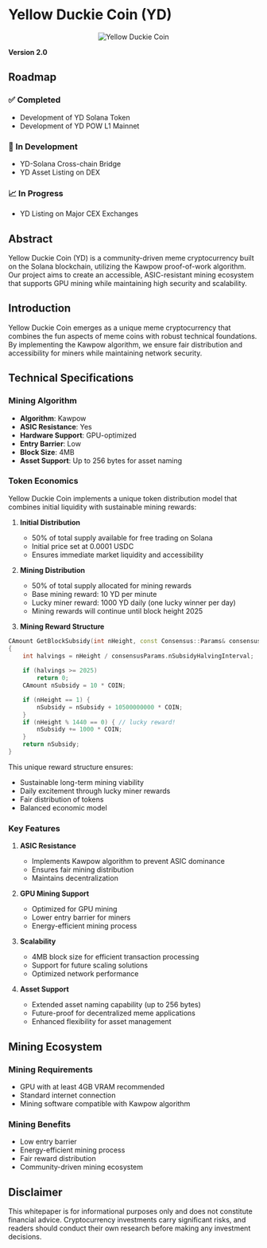 # Yellow Duckie Coin (YD)
<div align="center">
  <img src="https://github.com/user-attachments/assets/ef6dcf1a-f11e-466e-9472-e07b6cd22a43" alt="Yellow Duckie Coin" />
</div>

**Version 2.0**

## Roadmap

### ✅ Completed
- Development of YD Solana Token
- Development of YD POW L1 Mainnet

### 🔄 In Development
- YD-Solana Cross-chain Bridge
- YD Asset Listing on DEX

### 📈 In Progress
- YD Listing on Major CEX Exchanges

## Abstract
Yellow Duckie Coin (YD) is a community-driven meme cryptocurrency built on the Solana blockchain, utilizing the Kawpow proof-of-work algorithm. Our project aims to create an accessible, ASIC-resistant mining ecosystem that supports GPU mining while maintaining high security and scalability.

## Introduction
Yellow Duckie Coin emerges as a unique meme cryptocurrency that combines the fun aspects of meme coins with robust technical foundations. By implementing the Kawpow algorithm, we ensure fair distribution and accessibility for miners while maintaining network security.

## Technical Specifications

### Mining Algorithm
- **Algorithm**: Kawpow
- **ASIC Resistance**: Yes
- **Hardware Support**: GPU-optimized
- **Entry Barrier**: Low
- **Block Size**: 4MB
- **Asset Support**: Up to 256 bytes for asset naming

### Token Economics
Yellow Duckie Coin implements a unique token distribution model that combines initial liquidity with sustainable mining rewards:

1. **Initial Distribution**
   - 50% of total supply available for free trading on Solana
   - Initial price set at 0.0001 USDC
   - Ensures immediate market liquidity and accessibility

2. **Mining Distribution**
   - 50% of total supply allocated for mining rewards
   - Base mining reward: 10 YD per minute
   - Lucky miner reward: 1000 YD daily (one lucky winner per day)
   - Mining rewards will continue until block height 2025

3. **Mining Reward Structure**

```cpp
CAmount GetBlockSubsidy(int nHeight, const Consensus::Params& consensusParams)
{
    int halvings = nHeight / consensusParams.nSubsidyHalvingInterval;
    
    if (halvings >= 2025)
        return 0;
    CAmount nSubsidy = 10 * COIN;

    if (nHeight == 1) {
        nSubsidy = nSubsidy + 10500000000 * COIN;
    }
    if (nHeight % 1440 == 0) { // lucky reward!
        nSubsidy += 1000 * COIN;
    }
    return nSubsidy;
}
```

This unique reward structure ensures:
- Sustainable long-term mining viability
- Daily excitement through lucky miner rewards
- Fair distribution of tokens
- Balanced economic model

### Key Features
1. **ASIC Resistance**
   - Implements Kawpow algorithm to prevent ASIC dominance
   - Ensures fair mining distribution
   - Maintains decentralization

2. **GPU Mining Support**
   - Optimized for GPU mining
   - Lower entry barrier for miners
   - Energy-efficient mining process

3. **Scalability**
   - 4MB block size for efficient transaction processing
   - Support for future scaling solutions
   - Optimized network performance

4. **Asset Support**
   - Extended asset naming capability (up to 256 bytes)
   - Future-proof for decentralized meme applications
   - Enhanced flexibility for asset management

## Mining Ecosystem

### Mining Requirements
- GPU with at least 4GB VRAM recommended
- Standard internet connection
- Mining software compatible with Kawpow algorithm

### Mining Benefits
- Low entry barrier
- Energy-efficient mining process
- Fair reward distribution
- Community-driven mining ecosystem

## Disclaimer
This whitepaper is for informational purposes only and does not constitute financial advice. Cryptocurrency investments carry significant risks, and readers should conduct their own research before making any investment decisions.
